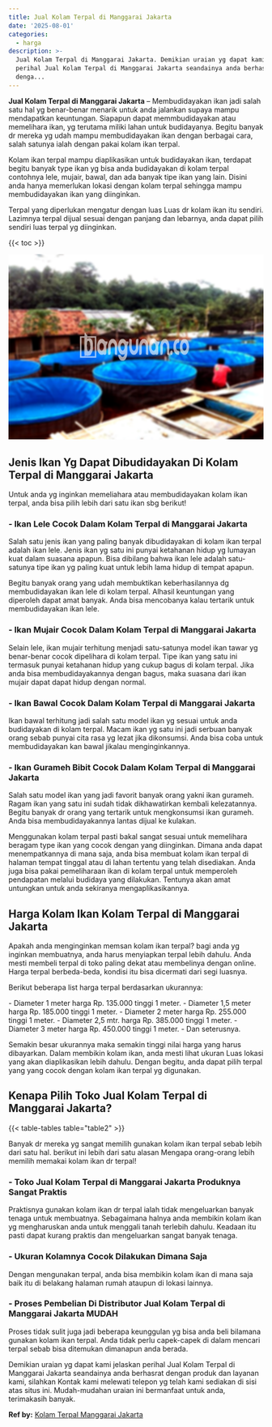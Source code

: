 ```yaml
---
title: Jual Kolam Terpal di Manggarai Jakarta
date: '2025-08-01'
categories:
  - harga
description: >-
  Jual Kolam Terpal di Manggarai Jakarta. Demikian uraian yg dapat kami jelaskan
  perihal Jual Kolam Terpal di Manggarai Jakarta seandainya anda berhasrat
  denga...
---
```


**Jual Kolam Terpal di Manggarai Jakarta** – Membudidayakan ikan jadi salah satu hal yg benar-benar menarik untuk anda jalankan supaya mampu mendapatkan keuntungan. Siapapun dapat memmbudidayakan atau memelihara ikan, yg terutama miliki lahan untuk budidayanya. Begitu banyak dr mereka yg udah mampu membudidayakan ikan dengan berbagai cara, salah satunya ialah dengan pakai kolam ikan terpal.

Kolam ikan terpal mampu diaplikasikan untuk budidayakan ikan, terdapat begitu banyak type ikan yg bisa anda budidayakan di kolam terpal contohnya lele, mujair, bawal, dan ada banyak tipe ikan yang lain. Disini anda hanya memerlukan lokasi dengan kolam terpal sehingga mampu membudidayakan ikan yang diinginkan.

Terpal yang diperlukan mengatur dengan luas Luas dr kolam ikan itu sendiri. Lazimnya terpal dijual sesuai dengan panjang dan lebarnya, anda dapat pilih sendiri luas terpal yg diinginkan.

{{< toc >}}

![Jual Kolam Terpal di Manggarai Jakarta](/images/jual-kolam-terpal-37.png)

## Jenis Ikan Yg Dapat Dibudidayakan Di Kolam Terpal di Manggarai Jakarta

Untuk anda yg inginkan memeliahara atau membudidayakan kolam ikan terpal, anda bisa pilih lebih dari satu ikan sbg berikut!

### \- Ikan Lele Cocok Dalam Kolam Terpal di Manggarai Jakarta

Salah satu jenis ikan yang paling banyak dibudidayakan di kolam ikan terpal adalah ikan lele. Jenis ikan yg satu ini punyai ketahanan hidup yg lumayan kuat dalam suasana apapun. Bisa dibilang bahwa ikan lele adalah satu-satunya tipe ikan yg paling kuat untuk lebih lama hidup di tempat apapun.

Begitu banyak orang yang udah membuktikan keberhasilannya dg membudidayakan ikan lele di kolam terpal. Alhasil keuntungan yang diperoleh dapat amat banyak. Anda bisa mencobanya kalau tertarik untuk membudidayakan ikan lele.

### \- Ikan Mujair Cocok Dalam Kolam Terpal di Manggarai Jakarta

Selain lele, ikan mujair terhitung menjadi satu-satunya model ikan tawar yg benar-benar cocok dipelihara di kolam terpal. Tipe ikan yang satu ini termasuk punyai ketahanan hidup yang cukup bagus di kolam terpal. Jika anda bisa membudidayakannya dengan bagus, maka suasana dari ikan mujair dapat dapat hidup dengan normal.

### \- Ikan Bawal Cocok Dalam Kolam Terpal di Manggarai Jakarta

Ikan bawal terhitung jadi salah satu model ikan yg sesuai untuk anda budidayakan di kolam terpal. Macam ikan yg satu ini jadi serbuan banyak orang sebab punyai cita rasa yg lezat jika dikonsumsi. Anda bisa coba untuk membudidayakan kan bawal jikalau menginginkannya.

### \- Ikan Gurameh Bibit Cocok Dalam Kolam Terpal di Manggarai Jakarta

Salah satu model ikan yang jadi favorit banyak orang yakni ikan gurameh. Ragam ikan yang satu ini sudah tidak dikhawatirkan kembali kelezatannya. Begitu banyak dr orang yang tertarik untuk mengkonsumsi ikan gurameh. Anda bisa membudidayakannya lantas dijual ke kulakan.

Menggunakan kolam terpal pasti bakal sangat sesuai untuk memelihara beragam type ikan yang cocok dengan yang diinginkan. Dimana anda dapat menempatkannya di mana saja, anda bisa membuat kolam ikan terpal di halaman tempat tinggal atau di lahan tertentu yang telah disediakan. Anda juga bisa pakai pemeliharaan ikan di kolam terpal untuk memperoleh pendapatan melalui budidaya yang dilakukan. Tentunya akan amat untungkan untuk anda sekiranya mengaplikasikannya.

## Harga Kolam Ikan Kolam Terpal di Manggarai Jakarta

Apakah anda menginginkan memsan kolam ikan terpal? bagi anda yg inginkan membuatnya, anda harus menyiapkan terpal lebih dahulu. Anda mesti membeli terpal di toko paling dekat atau membelinya dengan online. Harga terpal berbeda-beda, kondisi itu bisa dicermati dari segi luasnya.

Berikut beberapa list harga terpal berdasarkan ukurannya:

\- Diameter 1 meter harga Rp. 135.000 tinggi 1 meter. - Diameter 1,5 meter harga Rp. 185.000 tinggi 1 meter. - Diameter 2 meter harga Rp. 255.000 tinggi 1 meter. - Diameter 2,5 mtr. harga Rp. 385.000 tinggi 1 meter. - Diameter 3 meter harga Rp. 450.000 tinggi 1 meter. - Dan seterusnya.

Semakin besar ukurannya maka semakin tinggi nilai harga yang harus dibayarkan. Dalam membikin kolam ikan, anda mesti lihat ukuran Luas lokasi yang akan diaplikasikan lebih dahulu. Dengan begitu, anda dapat pilih terpal yang yang cocok dengan kolam ikan terpal yg digunakan.

## Kenapa Pilih Toko Jual Kolam Terpal di Manggarai Jakarta?

{{< table-tables table="table2" >}}

Banyak dr mereka yg sangat memilih gunakan kolam ikan terpal sebab lebih dari satu hal. berikut ini lebih dari satu alasan Mengapa orang-orang lebih memilih memakai kolam ikan dr terpal!

### \- Toko Jual Kolam Terpal di Manggarai Jakarta Produknya Sangat Praktis

Praktisnya gunakan kolam ikan dr terpal ialah tidak mengeluarkan banyak tenaga untuk membuatnya. Sebagaimana halnya anda membikin kolam ikan yg mengharuskan anda untuk menggali tanah terlebih dahulu. Keadaan itu pasti dapat kurang praktis dan mengeluarkan sangat banyak tenaga.

### \- Ukuran Kolamnya Cocok Dilakukan Dimana Saja

Dengan mengunakan terpal, anda bisa membikin kolam ikan di mana saja baik itu di belakang halaman rumah ataupun di lokasi lainnya.

### \- Proses Pembelian Di Distributor Jual Kolam Terpal di Manggarai Jakarta MUDAH

Proses tidak sulit juga jadi beberapa keunggulan yg bisa anda beli bilamana gunakan kolam ikan terpal. Anda tidak perlu capek-capek di dalam mencari terpal sebab bisa ditemukan dimanapun anda berada.

Demikian uraian yg dapat kami jelaskan perihal Jual Kolam Terpal di Manggarai Jakarta seandainya anda berhasrat dengan produk dan layanan kami, silahkan Kontak kami melewati telepon yg telah kami sediakan di sisi atas situs ini. Mudah-mudahan uraian ini bermanfaat untuk anda, terimakasih banyak.

**Ref by:** [Kolam Terpal Manggarai Jakarta](https://id.wikipedia.org/wiki/Kolam)
